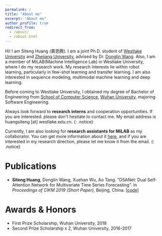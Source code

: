 ```yaml
---
permalink: /
title: "About me"
excerpt: "About me"
author_profile: true
redirect_from: 
  - /about/
  - /about.html
---
```


Hi! I am Siteng Huang (黄思腾). I am a joint Ph.D. student of [Westlake University](https://www.westlake.edu.cn/) and [Zhejiang University](http://www.zju.edu.cn/), advised by Dr. [Donglin Wang](https://www.westlake.edu.cn/info/1408/3011.htm). Also, I am a member of MiLAB(Machine Intelligence Lab) in Westlake University, where I do my research work. My research interests lie within robot learning, particularly in few-shot learning and transfer learning. I am also interested in sequence modeling, multimodal machine learning and deep learning.

Before coming to Westlake University, I obtained my degree of Bachelor of Engineering from [School of Computer Science](http://cs.whu.edu.cn/), [Wuhan University](https://www.whu.edu.cn/), majoring Software Engineering.

Always look forward to **research interns** and cooperation opportunities. If you are interested. please don't hesitate to contact me. My email address is huangsiteng [at] westlake.edu.cn.
{: .notice}

Currently, I am also looking for **research assistants for MiLAB** as my collaborator. You can get more information about it [here](https://www.westlake.edu.cn/info/1301/3480.htm), and if you are interested in my research direction, please let me know it from the email.
{: .notice}

Publications
======

* **Siteng Huang**, Donglin Wang, Xuehan Wu, Ao Tang. &quot;DSANet: Dual Self-Attention Network for Multivariate Time Series Forecasting&quot;. In *Proceedings of CIKM 2019 (Short Paper)*, Beijing, China. [[code](https://github.com/bighuang624/DSANet)]

Awards & Honors
======

* First Prize Scholarship, Wuhan University, 2018
* Second Prize Scholarship x 2, Wuhan University, 2016-2017


